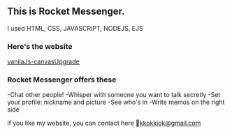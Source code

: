 <h2> This is Rocket Messenger. </h2>
I used HTML, CSS, JAVASCRIPT, NODEJS, EJS <br>

<h3> Here's the website </h3>
 <a href= "https://kokiok3.github.io/vanilaJs-canvasUpgrade/" target= "_blank"> 
 vanilaJs-canvasUpgrade </a>

<h3> Rocket Messenger offers these </h3>
 -Chat other people!
 -Whisper with someone you want to talk secretly
 -Set your profile: nickname and picture
 -See who's in
 -Write memos on the right side
 
 if you like my website, you can contact here
📧kkokkiok@gmail.com
